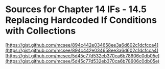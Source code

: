 # Sources for Chapter 14 IFs - 14.5 Replacing Hardcoded If Conditions with Collections

[https://gist.github.com/mcsee/894c442e034658ee3a6d602c1dcfcca4](https://gist.github.com/mcsee/894c442e034658ee3a6d602c1dcfcca4)
[https://gist.github.com/mcsee/5d45c77d532eb370ca6b78606c0db05e](https://gist.github.com/mcsee/5d45c77d532eb370ca6b78606c0db05e)